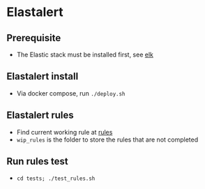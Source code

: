 # Elastalert

## Prerequisite

- The Elastic stack must be installed first, see [elk](../../elk/)

## Elastalert install

- Via docker compose, run `./deploy.sh`

## Elastalert rules

- Find current working rule at [rules](./rules/)
- `wip_rules` is the folder to store the rules that are not completed

## Run rules test

- `cd tests; ./test_rules.sh`
